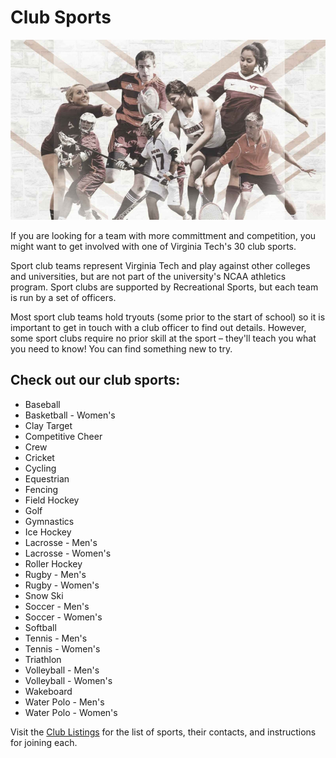 # Club Sports

![Club sports collage](img-clubsports.jpg) 

If you are looking for a team with more committment and competition, you might want to get involved with one of Virginia Tech's 30 club sports.

Sport club teams represent Virginia Tech and play against other colleges and universities, but are not part of the university's NCAA athletics program. Sport clubs are supported by Recreational Sports, but each team is run by a set of officers.

Most sport club teams hold tryouts (some prior to the start of school) so it is important to get in touch with a club officer to find out details. However, some sport clubs require no prior skill at the sport – they'll teach you what you need to know! You can find something new to try.

## Check out our club sports:

* Baseball
* Basketball - Women's
* Clay Target
* Competitive Cheer
* Crew
* Cricket
* Cycling
* Equestrian
* Fencing
* Field Hockey
* Golf
* Gymnastics
* Ice Hockey
* Lacrosse - Men's
* Lacrosse - Women's
* Roller Hockey
* Rugby - Men's
* Rugby - Women's
* Snow Ski
* Soccer - Men's
* Soccer - Women's
* Softball
* Tennis - Men's
* Tennis - Women's
* Triathlon
* Volleyball - Men's
* Volleyball - Women's
* Wakeboard
* Water Polo - Men's
* Water Polo - Women's


Visit the [Club Listings](http://www.recsports.vt.edu/sports/sportclubs/clublisting.html) for the list of sports, their contacts, and instructions for joining each.
